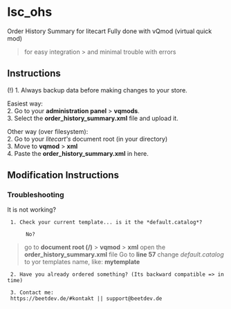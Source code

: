 # lsc_ohs
Order History Summary for litecart
Fully done with vQmod (virtual quick mod)
> for easy integration > and minimal trouble with errors

## Instructions ##

(!) 1. Always backup data before making changes to your store.  
  
Easiest way:  
     2. Go to your **administration panel** > **vqmods**.  
     3. Select the **order_history_summary.xml** file and upload it.  

Other way (over filesystem):  
      2. Go to your *litecart's* document root (in your directory)    
      3. Move to **vqmod** > **xml**  
      4. Paste the **order_history_summary.xml** in here.  
 
 
## Modification Instructions ##
### Troubleshooting  
  
It is not working?  

     1. Check your current template... is it the *default.catalog*?   
     
          No?  
> go to  **document root (/)** > **vqmod** > **xml** 
> open the **order_history_summary.xml** file
> Go to **line 57**
> change *default.catalog* to yor templates name, like: **mytemplate**

     2. Have you already ordered something? (Its backward compatible => in time)
     
     3. Contact me: 
     https://beetdev.de/#kontakt || support@beetdev.de
